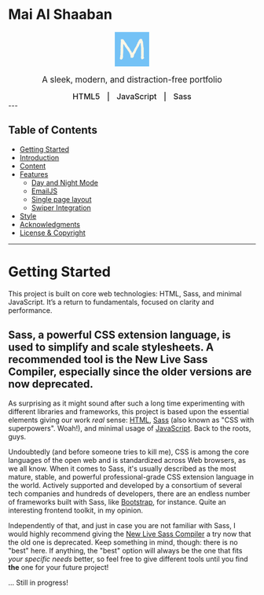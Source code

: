 # Mai Al Shaaban

<p align="center">
    <img src="/assets/favicon/android-chrome-192x192.png" width="70" alt="Portfolio's favicon.">
</p>
<p align="center">
  <span style="font-size: larger;">A sleek, modern, and distraction-free portfolio</span>
</p>


<div align="center" style="font-size: 1rem; font-weight: 500;">
  <span style="margin: 0 10px;">HTML5</span> |
  <span style="margin: 0 10px;">JavaScript</span> |
  <span style="margin: 0 10px;">Sass</span>
</div>
---

Table of Contents
-----------------

* [Getting Started](#-getting-started)
* [Introduction](#-introduction)
* [Content](#-content)
* [Features](#-features)
  * [Day and Night Mode](#-dayandnightmode)
  * [EmailJS](#-emailjs)
  * [Single page layout](#-single-page-layout)
  * [Swiper Integration](#-swiper-integration)
* [Style](#-style)
* [Acknowledgments](#-immense-thanks-to-them-awesome-sponsors)
* [License & Copyright](#-license--copyright)
---

# Getting Started

This project is built on core web technologies: HTML, Sass, and minimal JavaScript. It’s a return to fundamentals, focused on clarity and performance.

Sass, a powerful CSS extension language, is used to simplify and scale stylesheets. A recommended tool is the New Live Sass Compiler, especially since the older versions are now deprecated.
----------

As surprising as it might sound after such a long time experimenting with different libraries and frameworks, this project is based upon the essential elements giving our work _real_ sense: [HTML](https://developer.mozilla.org/en-US/docs/Web/HTML), [Sass](https://sass-lang.com/) (also known as "CSS with superpowers". Woah!), and minimal usage of [JavaScript](https://developer.mozilla.org/en-US/docs/Web/JavaScript). Back to the roots, guys.

Undoubtedly (and before someone tries to kill me), CSS is among the core languages of the open web and is standardized across Web browsers, as we all know. When it comes to Sass, it's usually described as the most mature, stable, and powerful professional-grade CSS extension language in the world. Actively supported and developed by a consortium of several tech companies and hundreds of developers, there are an endless number of frameworks built with Sass, like [Bootstrap](https://getbootstrap.com/), for instance. Quite an interesting frontend toolkit, in my opinion.

Independently of that, and just in case you are not familiar with Sass, I would highly recommend giving the [New Live Sass Compiler](https://marketplace.visualstudio.com/items?itemName=ritwickdey.live-sass) a try now that the old one is deprecated. Keep something in mind, though: there is no "best" here. If anything, the "best" option will always be the one that fits _your specific needs_ better, so feel free to give different tools until you find **the** one for your future project!

... Still in progress! 
